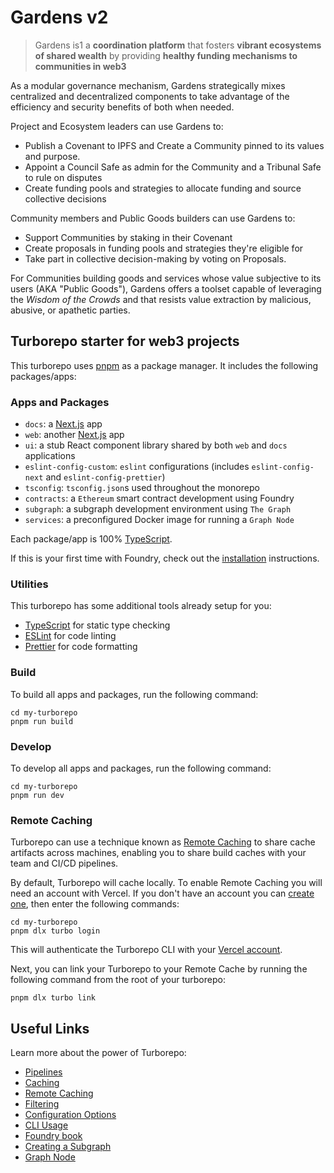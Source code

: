 # Gardens v2

> Gardens is1 a **coordination platform** 
> that fosters **vibrant ecosystems of shared wealth**
> by providing **healthy funding mechanisms to communities in web3** 

As a modular governance mechanism, Gardens strategically mixes centralized and decentralized components to take advantage of the efficiency and security benefits of both when needed.

Project and Ecosystem leaders can use Gardens to:
* Publish a Covenant to IPFS and Create a Community pinned to its values and purpose.
* Appoint a Council Safe as admin for the Community and a Tribunal Safe to rule on disputes
* Create funding pools and strategies to allocate funding and source collective decisions

Community members and Public Goods builders can use Gardens to:
* Support Communities by staking in their Covenant
* Create proposals in funding pools and strategies they're eligible for
* Take part in collective decision-making by voting on Proposals.

For Communities building goods and services whose value subjective to its users (AKA "Public Goods"), Gardens offers a toolset capable of leveraging the _Wisdom of the Crowds_ and that resists value extraction by malicious, abusive, or apathetic parties. 


## Turborepo starter for web3 projects

This turborepo uses [pnpm](https://pnpm.io) as a package manager. It includes the following packages/apps:

### Apps and Packages

- `docs`: a [Next.js](https://nextjs.org/) app
- `web`: another [Next.js](https://nextjs.org/) app
- `ui`: a stub React component library shared by both `web` and `docs` applications
- `eslint-config-custom`: `eslint` configurations (includes `eslint-config-next` and `eslint-config-prettier`)
- `tsconfig`: `tsconfig.json`s used throughout the monorepo
- `contracts`: a `Ethereum` smart contract development using Foundry
- `subgraph`: a subgraph development environment using `The Graph`
- `services`: a preconfigured Docker image for running a `Graph Node`

Each package/app is 100% [TypeScript](https://www.typescriptlang.org/).

If this is your first time with Foundry, check out the [installation](https://github.com/foundry-rs/foundry#installation) instructions.

### Utilities

This turborepo has some additional tools already setup for you:

- [TypeScript](https://www.typescriptlang.org/) for static type checking
- [ESLint](https://eslint.org/) for code linting
- [Prettier](https://prettier.io) for code formatting

### Build

To build all apps and packages, run the following command:

```
cd my-turborepo
pnpm run build
```

### Develop

To develop all apps and packages, run the following command:

```
cd my-turborepo
pnpm run dev
```

### Remote Caching

Turborepo can use a technique known as [Remote Caching](https://turbo.build/repo/docs/core-concepts/remote-caching) to share cache artifacts across machines, enabling you to share build caches with your team and CI/CD pipelines.

By default, Turborepo will cache locally. To enable Remote Caching you will need an account with Vercel. If you don't have an account you can [create one](https://vercel.com/signup), then enter the following commands:

```
cd my-turborepo
pnpm dlx turbo login
```

This will authenticate the Turborepo CLI with your [Vercel account](https://vercel.com/docs/concepts/personal-accounts/overview).

Next, you can link your Turborepo to your Remote Cache by running the following command from the root of your turborepo:

```
pnpm dlx turbo link
```

## Useful Links

Learn more about the power of Turborepo:

- [Pipelines](https://turbo.build/repo/docs/core-concepts/monorepos/running-tasks)
- [Caching](https://turbo.build/repo/docs/core-concepts/caching)
- [Remote Caching](https://turbo.build/repo/docs/core-concepts/remote-caching)
- [Filtering](https://turbo.build/repo/docs/core-concepts/monorepos/filtering)
- [Configuration Options](https://turbo.build/repo/docs/reference/configuration)
- [CLI Usage](https://turbo.build/repo/docs/reference/command-line-reference)
- [Foundry book](https://book.getfoundry.sh)
- [Creating a Subgraph](https://thegraph.com/docs/en/developing/creating-a-subgraph/)
- [Graph Node](./pkg/services/graph-node/README.md)
